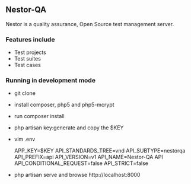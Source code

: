 ## Nestor-QA

Nestor is a quality assurance, Open Source test management server.

### Features include

- Test projects
- Test suites
- Test cases

### Running in development mode

- git clone
- install composer, php5 and php5-mcrypt
- run composer install
- php artisan key:generate and copy the $KEY
- vim .env

  APP_KEY=$KEY
  API_STANDARDS_TREE=vnd
  API_SUBTYPE=nestorqa
  API_PREFIX=api
  API_VERSION=v1
  API_NAME=Nestor-QA API
  API_CONDITIONAL_REQUEST=false
  API_STRICT=false

- php artisan serve and browse http://localhost:8000
